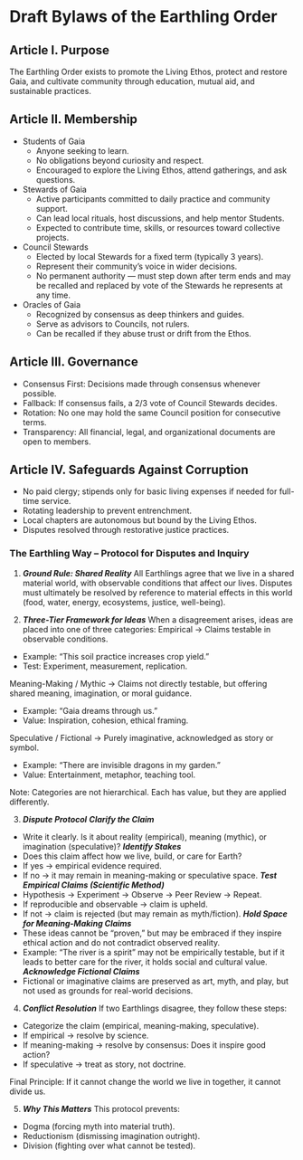 # Draft Bylaws of the Earthling Order
## Article I. Purpose
The Earthling Order exists to promote the Living Ethos, protect and restore Gaia, and cultivate community through education, mutual aid, and sustainable practices.

## Article II. Membership
* Students of Gaia
    * Anyone seeking to learn.
    * No obligations beyond curiosity and respect.
    * Encouraged to explore the Living Ethos, attend gatherings, and ask questions.
* Stewards of Gaia
    * Active participants committed to daily practice and community support.
    * Can lead local rituals, host discussions, and help mentor Students.
    * Expected to contribute time, skills, or resources toward collective projects.
* Council Stewards
    * Elected by local Stewards for a fixed term (typically 3 years).
    * Represent their community’s voice in wider decisions.
    * No permanent authority — must step down after term ends and may be recalled and replaced by vote of the Stewards he represents at any time.
* Oracles of Gaia
    * Recognized by consensus as deep thinkers and guides.
    * Serve as advisors to Councils, not rulers.
    * Can be recalled if they abuse trust or drift from the Ethos.

## Article III. Governance
* Consensus First: Decisions made through consensus whenever possible.
* Fallback: If consensus fails, a 2/3 vote of Council Stewards decides.
* Rotation: No one may hold the same Council position for consecutive terms.
* Transparency: All financial, legal, and organizational documents are open to members.

## Article IV. Safeguards Against Corruption
* No paid clergy; stipends only for basic living expenses if needed for full-time service.
* Rotating leadership to prevent entrenchment.
* Local chapters are autonomous but bound by the Living Ethos.
* Disputes resolved through restorative justice practices.

### The Earthling Way – Protocol for Disputes and Inquiry
1. ***Ground Rule: Shared Reality***
All Earthlings agree that we live in a shared material world, with observable conditions that affect our lives.
Disputes must ultimately be resolved by reference to material effects in this world (food, water, energy, ecosystems, justice, well-being).

2. ***Three-Tier Framework for Ideas***
When a disagreement arises, ideas are placed into one of three categories:
Empirical → Claims testable in observable conditions.
* Example: “This soil practice increases crop yield.”
* Test: Experiment, measurement, replication.

Meaning-Making / Mythic → Claims not directly testable, but offering shared meaning, imagination, or moral guidance.
* Example: “Gaia dreams through us.”
* Value: Inspiration, cohesion, ethical framing.

Speculative / Fictional → Purely imaginative, acknowledged as story or symbol.
* Example: “There are invisible dragons in my garden.”
* Value: Entertainment, metaphor, teaching tool.

Note: Categories are not hierarchical. Each has value, but they are applied differently.

3. ***Dispute Protocol***
***Clarify the Claim***
* Write it clearly. Is it about reality (empirical), meaning (mythic), or imagination (speculative)?
***Identify Stakes***
* Does this claim affect how we live, build, or care for Earth?
* If yes → empirical evidence required.
* If no → it may remain in meaning-making or speculative space.
***Test Empirical Claims (Scientific Method)***
* Hypothesis → Experiment → Observe → Peer Review → Repeat.
* If reproducible and observable → claim is upheld.
* If not → claim is rejected (but may remain as myth/fiction).
***Hold Space for Meaning-Making Claims***
* These ideas cannot be “proven,” but may be embraced if they inspire ethical action and do not contradict observed reality.
* Example: “The river is a spirit” may not be empirically testable, but if it leads to better care for the river, it holds social and cultural value.
***Acknowledge Fictional Claims***
* Fictional or imaginative claims are preserved as art, myth, and play, but not used as grounds for real-world decisions.

4. ***Conflict Resolution***
If two Earthlings disagree, they follow these steps:
* Categorize the claim (empirical, meaning-making, speculative).
* If empirical → resolve by science.
* If meaning-making → resolve by consensus: Does it inspire good action?
* If speculative → treat as story, not doctrine.

Final Principle:
If it cannot change the world we live in together, it cannot divide us.

5. ***Why This Matters***
This protocol prevents:
* Dogma (forcing myth into material truth).
* Reductionism (dismissing imagination outright).
* Division (fighting over what cannot be tested).
